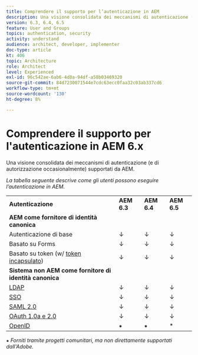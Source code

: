 ```yaml
---
title: Comprendere il supporto per l’autenticazione in AEM
description: Una visione consolidata dei meccanismi di autenticazione (e di autorizzazione occasionalmente) supportati da AEM.
version: 6.3, 6.4, 6.5
feature: User and Groups
topics: authentication, security
activity: understand
audience: architect, developer, implementer
doc-type: article
kt: 406
topic: Architecture
role: Architect
level: Experienced
exl-id: 96c542ae-6ab6-4d8a-94df-a58b03469320
source-git-commit: 84d7230071544e7cdc63ecc0faa32c03ab337cd6
workflow-type: tm+mt
source-wordcount: '130'
ht-degree: 8%

---
```


# Comprendere il supporto per l&#39;autenticazione in AEM 6.x

Una visione consolidata dei meccanismi di autenticazione (e di autorizzazione occasionalmente) supportati da AEM.

*La tabella seguente descrive come gli utenti possono eseguire l’autenticazione in AEM.*

<table>
    <tbody>
        <tr>
            <td><strong>Autenticazione</strong></td>
            <td><strong>AEM 6.3</strong></td>
            <td><strong>AEM 6.4</strong></td>
            <td><strong>AEM 6.5</strong></td>
        </tr>
        <tr>
            <td><strong>AEM come fornitore di identità canonica</strong></td>
            <td></td>
            <td></td>
            <td></td>
        </tr>
        <tr>
            <td>Autenticazione di base</td>
            <td>↓</td>
            <td>↓</td>
            <td>↓</td>
        </tr>
        <tr>
            <td>Basato su Forms</td>
            <td>↓</td>
            <td>↓</td>
            <td>↓</td>
        </tr>
        <tr>
            <td>Basato su token (w/ <a href="https://experienceleague.adobe.com/docs/experience-manager-65/administering/security/encapsulated-token.html" target="_blank">token incapsulato</a>)</td>
            <td>↓</td>
            <td>↓</td>
            <td>↓</td>
        </tr>
        <tr>
            <td><strong>Sistema non AEM come fornitore di identità canonica</strong></td>
            <td></td>
            <td></td>
            <td></td>
            <tr>
                <td><a href="https://experienceleague.adobe.com/docs/experience-manager-65/administering/security/ldap-config.html" target="_blank">LDAP</a></td>
                <td>↓</td>
                <td>↓</td>
                <td>↓</td>
            </tr>
            <tr>
                <td><a href="https://experienceleague.adobe.com/docs/experience-manager-65/deploying/configuring/single-sign-on.html?lang=it" target="_blank">SSO</a></td>
                <td>↓</td>
                <td>↓</td>
                <td>↓</td>
            </tr>
            <tr>
                <td><a href="https://experienceleague.adobe.com/docs/experience-manager-65/administering/security/saml-2-0-authenticationhandler.html" target="_blank">SAML 2.0</a></td>
                <td>↓</td>
                <td>↓</td>
                <td>↓</td>
            </tr>
            <tr>
                <td><a href="https://experienceleague.adobe.com/docs/experience-manager-gems-events/assets/oauth-server-functionality-in-aem-7-23-14.pdf" target="_blank">OAuth 1.0a e 2.0</a></td>
                <td>↓</td>
                <td>↓</td>
                <td>↓</td>
            </tr>
            <tr>
                <td><a href="https://sling.apache.org/documentation/the-sling-engine/authentication/authentication-authenticationhandler/openid-authenticationhandler.html" target="_blank">OpenID</a></td>
                <td>⁕</td>
                <td>⁕</td>
                <td>*</td>
            </tr>
    </tbody>
</table>

⁕ *Forniti tramite progetti comunitari, ma non direttamente supportati dall&#39;Adobe.*

